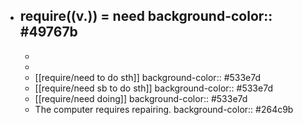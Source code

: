 - require((v.)) = need
  background-color:: #49767b
	-
	-
	-
	- [[require/need to do sth]]
	  background-color:: #533e7d
	- [[require/need sb to do sth]]
	  background-color:: #533e7d
	- [[require/need doing]]
	  background-color:: #533e7d
	- The computer requires repairing.
	  background-color:: #264c9b